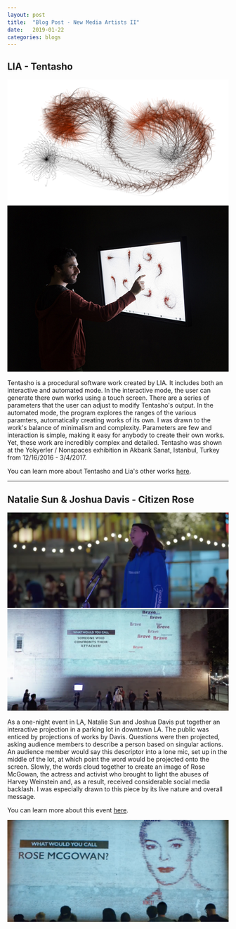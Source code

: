```yaml
---
layout: post
title:  "Blog Post - New Media Artists II"
date:   2019-01-22
categories: blogs
---
```


## LIA - Tentasho
![Tentasho Example](/images/tentasho.png "Tentasho Example")
![Tentasho User Interaction](/images/tentasho_user.jpg "Tentasho User Interaction")

Tentasho is a procedural software work created by LIA. It includes both an interactive and automated mode. In the interactive mode, the user can generate there own works using a touch screen. There are a series of parameters that the user can adjust to modify Tentasho's output. In the automated mode, the program explores the ranges of the various paramters, automatically creating works of its own. I was drawn to the work's balance of minimalism and complexity. Parameters are few and interaction is simple, making it easy for anybody to create their own works. Yet, these work are incredibly complex and detailed. Tentasho was shown at the Yokyerler / Nonspaces exhibition in Akbank Sanat, Istanbul, Turkey from 12/16/2016 - 3/4/2017.

You can learn more about Tentasho and Lia's other works [here](https://www.liaworks.com/theprojects/tentasho/).

------

## Natalie Sun & Joshua Davis - Citizen Rose
![Citizen Rose Speaker](/images/mic.png "Citizen Rose Speaker")
![Citizen Rose Screen Early](/images/brave.png "Citizen Rose Screen Early")

As a one-night event in LA, Natalie Sun and Joshua Davis put together an interactive projection in a parking lot in downtown LA. The public was enticed by projections of works by Davis. Questions were then projected, asking audience members to describe a person based on singular actions. An audience member would say this descriptor into a lone mic, set up in the middle of the lot, at which point the word would be projected onto the screen. Slowly, the words cloud together to create an image of Rose McGowan, the actress and activist who brought to light the abuses of Harvey Weinstein and, as a result, received considerable social media backlash. I was especially drawn to this piece by its live nature and overall message.

You can learn more about this event [here](https://onattyso.com/citizenrose.html).

![Citizen Rose Screen End](/images/rose.png "Citizen Rose Screen End")